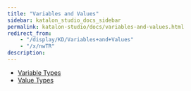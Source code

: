 ```yaml
---
title: "Variables and Values" 
sidebar: katalon_studio_docs_sidebar
permalink: katalon-studio/docs/variables-and-values.html 
redirect_from:
    - "/display/KD/Variables+and+Values"
    - "/x/nwTR"
description: 
---
```

*   [Variable Types](/display/KD/Variable+Types)
*   [Value Types](/display/KD/Value+Types)